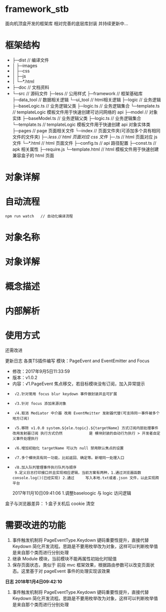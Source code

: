 # framework_stb
面向机顶盒开发的框架库 相对完善的底层库封装 并持续更新中...

# 框架结构
- ├─dist              // 编译文件
- │  ├─images
- │  ├─css
- │  ├─js
- │  └─*.html
- ├─doc                       // 文档资料
- └─src                       // 源码文件
    ├─less                      // 公用样式
    ├─framework                 // 框架基础库
        ├─data_tool                 // 数据相关逻辑
        └─ui_tool                   // html相关逻辑
    ├─logic                     // 业务逻辑
        ├─baseLogic.ts              // 业务逻辑父类
        ├─logic.ts                  // 业务逻辑集合
        └─template.ts               // templateLogic 模板文件用于快速创建可访问网络的 api
    ├─model                     // 对象实体
        ├─baseModel.ts              // 业务逻辑父类
        ├─logic.ts                  // 业务逻辑集合
        └─template.ts               // templateLogic 模板文件用于快速创建 api 对象实体类
    ├─pages                     // page 页面相关文件
        └─index                     // 页面文件夹(可添加多个具有相同文件的文件夹)
            ├─*.less                // html 页面对应 css 文件
            ├─*.ts                  // html 页面对应 js 文件
            └─*.html                // html 页面文件
    ├─config.ts                 // api 路径配置
    ├─const.ts                  // apk 相关属性
    ├─require.js
    └─template.html             // html 模板文件用于快速创建兼容盒子的 html 页面

# 对象详解

# 自动流程
    npm run watch   // 自动化编译流程

# 对象名称
# 对象详解
# 概念描述
# 内部解析
# 使用方式

还需改进


更新日志
各类TS插件编写
   模块：PageEvent and EventEmitter and Focus
 * 修改：2017年9月5日11:33:59
 * 版本：v1.0.2
 * 内容：√1.PageEvent 焦点移交，若目标模块没有订阅，加入异常提示
 *      √2.针对常用 focus blur keydown 事件做封装并且可扩展
 *      √3.针对 focus 添加来源对象
 *      √4.取消 Mediator 中介器 改用 EventMeitter 发射器代替(可支持同一事件被多个地方订阅)
 *      √5.移除 v1.0.0 system.${ele.topic}.${targetName} 方式订阅内部处理事件 改用发射器订阅 执行方式仍然            是 模块封装的自动行为执行 > 开发者自定义事件处理执行
 *      √6.增加初始化 targetName 可以为 null 禁用默认焦点的设置
 *      √7.多个模块具有同一功能，比如返回、确定等。新增同一处理入口
 *      √8.加入队列管理事件执行队列与顺序
        9.定义日志打印接口并且实现相应逻辑，当前方案有两种，1.通过浏览器函数 console.log()(已经实现) 2.通过     写入本地.txt或者.json 文件，以此实现跨平台
    2017年11月10日09:41:06
        1.调整baseloogic 与 logic 访问逻辑

  盒子与浏览器差异：
      1·盒子关机后 cookie 清空

# 需要改进的功能
1. 事件触发机制将 PageEventType.Keydown 键码重要性提升，直接代替 Keydown 简化开发流程。思路是不要用枚举改为对象，这样可以判断枚举值是来自那个类而进行分别处理
2. 继承 Module 模块，当前模块不能再属性初始化时赋值
3. 保存页面状态，类似于 前段 mvc 框架效果，根据路由参数可以改变页面状态。这里基于对 pageEvent 事件的处理实现该效果

**日志**
**2018年1月4日09:42:10**
1. 事件触发机制将 PageEventType.Keydown 键码重要性提升，直接代替 Keydown 简化开发流程。思路是不要用枚举改为对象，这样可以判断枚举值是来自那个类而进行分别处理